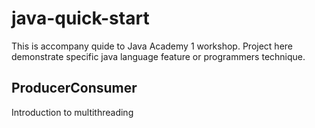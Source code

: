 java-quick-start
================

This is accompany quide to Java Academy 1 workshop. Project here demonstrate
specific java language feature or programmers technique.

ProducerConsumer
------------------
Introduction to multithreading

